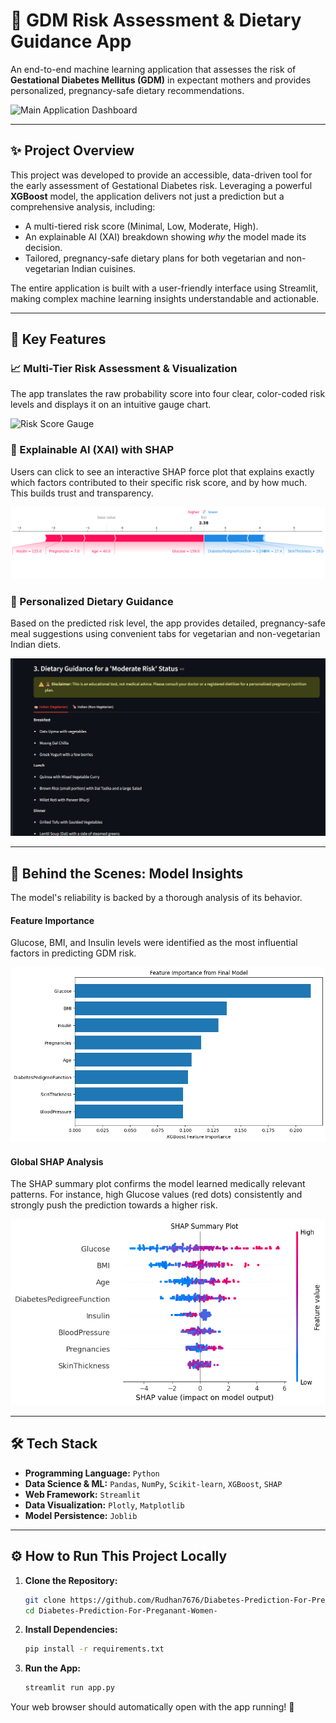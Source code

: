 # 🤰 GDM Risk Assessment & Dietary Guidance App

An end-to-end machine learning application that assesses the risk of **Gestational Diabetes Mellitus (GDM)** in expectant mothers and provides personalized, pregnancy-safe dietary recommendations.

![Main Application Dashboard](./assets/app_dashboard.png)

---

## ✨ Project Overview

This project was developed to provide an accessible, data-driven tool for the early assessment of Gestational Diabetes risk. Leveraging a powerful **XGBoost** model, the application delivers not just a prediction but a comprehensive analysis, including:

-   A multi-tiered risk score (Minimal, Low, Moderate, High).
-   An explainable AI (XAI) breakdown showing *why* the model made its decision.
-   Tailored, pregnancy-safe dietary plans for both vegetarian and non-vegetarian Indian cuisines.

The entire application is built with a user-friendly interface using Streamlit, making complex machine learning insights understandable and actionable.

---

## 🎯 Key Features

### 📈 Multi-Tier Risk Assessment & Visualization
The app translates the raw probability score into four clear, color-coded risk levels and displays it on an intuitive gauge chart.

![Risk Score Gauge](./assets/app_dashboard.png)

### 🤖 Explainable AI (XAI) with SHAP
Users can click to see an interactive SHAP force plot that explains exactly which factors contributed to their specific risk score, and by how much. This builds trust and transparency.

![SHAP Force Plot Explanation](./assets/shap_force_plot.png)

### 🥗 Personalized Dietary Guidance
Based on the predicted risk level, the app provides detailed, pregnancy-safe meal suggestions using convenient tabs for vegetarian and non-vegetarian Indian diets.

![Dietary Guidance Tabs](./assets/dietary_guidance.png)

---

## 🔬 Behind the Scenes: Model Insights

The model's reliability is backed by a thorough analysis of its behavior.

#### Feature Importance
Glucose, BMI, and Insulin levels were identified as the most influential factors in predicting GDM risk.

![Feature Importance Plot](./assets/feature_importance.png)

#### Global SHAP Analysis
The SHAP summary plot confirms the model learned medically relevant patterns. For instance, high Glucose values (red dots) consistently and strongly push the prediction towards a higher risk.

![SHAP Summary Plot](./assets/shap_summary_plot.png)

---

## 🛠️ Tech Stack

-   **Programming Language:** `Python`
-   **Data Science & ML:** `Pandas`, `NumPy`, `Scikit-learn`, `XGBoost`, `SHAP`
-   **Web Framework:** `Streamlit`
-   **Data Visualization:** `Plotly`, `Matplotlib`
-   **Model Persistence:** `Joblib`

---

## ⚙️ How to Run This Project Locally

1.  **Clone the Repository:**
    ```bash
    git clone https://github.com/Rudhan7676/Diabetes-Prediction-For-Preganant-Women-.git
    cd Diabetes-Prediction-For-Preganant-Women-
    ```

2.  **Install Dependencies:**
    ```bash
    pip install -r requirements.txt
    ```

3.  **Run the App:**
    ```bash
    streamlit run app.py
    ```

Your web browser should automatically open with the app running! 🎉

